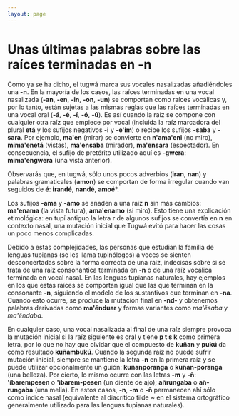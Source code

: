 ```yaml
---
layout: page
---
```


# Unas últimas palabras sobre las raíces terminadas en -n

Como ya se ha dicho, el tugwá marca sus vocales nasalizadas añadiéndoles una **-n**. En la mayoría de los casos, las raíces terminadas en una vocal nasalizada (**-an**, **-en**, **-in**, **-on**, **-un**) se comportan como raíces vocálicas y, por lo tanto, están sujetas a las mismas reglas que las raíces terminadas en una vocal oral (**-á**, **-é**, **-í**, **-ó**, **-ú**). Es así cuando la raíz se compone con cualquier otra raíz que empiece por vocal (incluida la raíz marcadora del plural **etá** y los sufijos negativos **-i** y **-e'im**) o recibe los sufijos **-saba** y **-sara**. Por ejemplo, **ma'en** (mirar) se convierte en **n'ama'eni** (no miro), **mima'enetá** (vistas), **ma'ensaba** (mirador), **ma'ensara** (espectador). En consecuencia, el sufijo de pretérito utilizado aquí es **-gwera**: **mima'engwera** (una vista anterior).

Observarás que, en tugwá, sólo unos pocos adverbios (**iran**, **nan**) y palabras gramaticales (**amon**) se comportan de forma irregular cuando van seguidos de **é**: **irandé**, **nandé**, **amoé***.

Los sufijos **-ama** y **-amo** se añaden a una raíz **n** sin más cambios: **ma'enama** (la vista futura), **ama'enamo** (si miro). Esto tiene una explicación etimológica: en tupí antiguo la letra **r** de algunos sufijos se convertía en **n** en contexto nasal, una mutación inicial que Tugwá evitó para hacer las cosas un poco menos complicadas.

Debido a estas complejidades, las personas que estudian la familia de lenguas tupianas (se les llama tupinólogos) a veces se sienten desconcertadas sobre la forma correcta de una raíz, indecisas sobre si se trata de una raíz consonántica terminada en **-n** o de una raíz vocálica terminada en vocal nasal. En las lenguas tupianas naturales, hay ejemplos en los que estas raíces se comportan igual que las que terminan en la consonante **-n**, siguiendo el modelo de los sustantivos que terminan en **-na**. Cuando esto ocurre, se produce la mutación final en **-nd-** y obtenemos palabras derivadas como **ma'ẽnduar** y formas variantes como _ma'ẽsaba_ y _ma'ẽndaba_.

En cualquier caso, una vocal nasalizada al final de una raíz siempre provoca la mutación inicial si la raíz siguiente es oral y tiene **p t s k** como primera letra, por lo que no hay que olvidar que el compuesto de **kuñan** y **pukú** da como resultado **kuñambukú**. Cuando la segunda raíz no puede sufrir mutación inicial, siempre se mantiene la letra **-n** en la primera raíz y se puede utilizar opcionalmente un guión: **kuñanporanga** o **kuñan-poranga** (una belleza). Por cierto, lo mismo ocurre con las letras **-m** y **-ñ**: **'ibarempesen** o **'ibarem-pesen** (un diente de ajo); **añrungaba** o **añ-rungaba** (una mella). En estos casos, **-n**, **-m** o **-ñ** permanecen ahí sólo como índice nasal (equivalente al diacrítico tilde ~ en el sistema ortográfico generalmente utilizado para las lenguas tupianas naturales).
